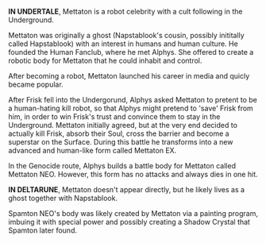 **IN UNDERTALE**, Mettaton is a robot celebrity with a cult following in the Underground. 

Mettaton was originally a ghost (Napstablook's cousin, possibly inititally called Hapstablook) with an interest in humans and human culture. He founded the Human Fanclub, where he met Alphys. She offered to create a robotic body for Mettaton that he could inhabit and control.

After becoming a robot, Mettaton launched his career in media and quicly became popular.

After Frisk fell into the Undergorund, Alphys asked Mettaton to pretent to be a human-hating kill robot, so that Alphys might pretend to 'save' Frisk from him, in order to win Frisk's trust and convince them to stay in the Underground. Mettaton initially agreed, but at the very end decided to actually kill Frisk, absorb their Soul, cross the barrier and become a superstar on the Surface. During this battle he transforms into a new advanced and human-like form called Mettaton EX.

In the Genocide route, Alphys builds a battle body for Mettaton called Mettaton NEO. However, this form has no attacks and always dies in one hit.

**IN DELTARUNE**, Mettaton doesn't appear directly, but he likely lives as a ghost together with Napstablook.

Spamton NEO's body was likely created by Mettaton via a painting program, imbuing it with special power and possibly creating a Shadow Crystal that Spamton later found.